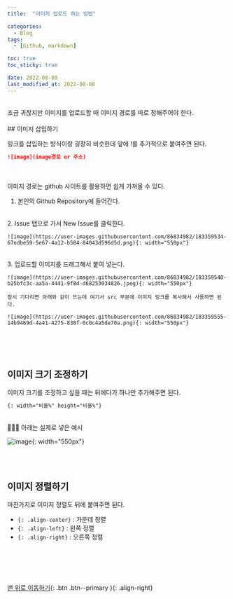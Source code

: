 ```yaml
---
title:  "이미지 업로드 하는 방법" 

categories:
  - Blog
tags:
  - [Github, markdown]

toc: true
toc_sticky: true

date: 2022-08-08
last_modified_at: 2022-08-08
---
```


<br/> 
조금 귀찮지만 이미지를 업로드할 때 이미지 경로를 따로 정해주어야 한다.
<br/> <br/> 
## 이미지 삽입하기

링크를 삽입하는 방식이랑 굉장히 비슷한데 앞에 !를 추가적으로 붙여주면 된다. 

```markdown
![image](image경로 or 주소)
```
<br/>
<br/>
이미지 경로는 github 사이트를 활용하면 쉽게 가져올 수 있다.   

1. 본인의 Github Repository에 들어간다.  
<br/> 
2. Issue 탭으로 가서 New Issue를 클릭한다.   
    
    ![image](https://user-images.githubusercontent.com/86834982/183359534-67edbe59-5e67-4a12-b584-84043d596d5d.png){: width="550px"}
<br/> 
3. 업로드할 이미지를 드래그해서 붙여 넣는다. 
    
    ![image](https://user-images.githubusercontent.com/86834982/183359540-b25bfc3c-aa5a-4441-9f8d-d68253034826.jpeg){: width="550px"}
    
    잠시 기다리면 아래와 같이 뜨는데 여기서 src 부분에 이미지 링크를 복사해서 사용하면 된다.
    
    ![image](https://user-images.githubusercontent.com/86834982/183359555-14b9469d-4a41-4275-838f-0c0c4a5de70a.png){: width="550px"}
<br/><br/><br/>
  
## 이미지 크기 조정하기

이미지 크기를 조정하고 싶을 때는 뒤에다가 하나만 추가해주면 된다. 

```markdown
{: width="비율%" height="비율%"}
```
<br/> 
💁🏻‍♀️ 아래는 실제로 넣은 예시

![image](https://user-images.githubusercontent.com/86834982/183359767-833afc96-9e2b-4c79-8b17-896193530e10.png){: width="550px"}

<br/> <br/> 
## 이미지 정렬하기

마찬가지로 이미지 정렬도 뒤에 붙여주면 된다.   

- `{: .align-center}` : 가운데 정렬
- `{: .align-left}` : 왼쪽 정렬
- `{: .align-right}` : 오른쪽 정렬
  
<br/> <br/> 

  

<br/><br/>
[맨 위로 이동하기](#){: .btn .btn--primary }{: .align-right}

